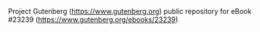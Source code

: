 Project Gutenberg (https://www.gutenberg.org) public repository for eBook #23239 (https://www.gutenberg.org/ebooks/23239)

